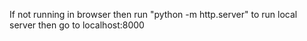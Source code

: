 If not running in browser then run "python -m http.server" to run local server then go to localhost:8000